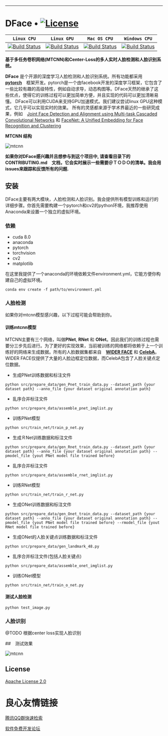  
 
 

-----------------
# DFace • [![License](http://pic.dface.io/apache2.svg)](https://opensource.org/licenses/Apache-2.0)


| **`Linux CPU`** | **`Linux GPU`** | **`Mac OS CPU`** | **`Windows CPU`** |
|-----------------|---------------------|------------------|-------------------|
| [![Build Status](http://pic.dface.io/pass.svg)](http://pic.dface.io/pass.svg) | [![Build Status](http://pic.dface.io/pass.svg)](http://pic.dface.io/pass.svg) | [![Build Status](http://pic.dface.io/pass.svg)](http://pic.dface.io/pass.svg) | [![Build Status](http://pic.dface.io/pass.svg)](http://pic.dface.io/pass.svg) |


**基于多任务卷积网络(MTCNN)和Center-Loss的多人实时人脸检测和人脸识别系统。**


**DFace** 是个开源的深度学习人脸检测和人脸识别系统。所有功能都采用　**[pytorch](https://github.com/pytorch/pytorch)**　框架开发。pytorch是一个由facebook开发的深度学习框架，它包含了一些比较有趣的高级特性，例如自动求导，动态构图等。DFace天然的继承了这些优点，使得它的训练过程可以更加简单方便，并且实现的代码可以更加清晰易懂。
DFace可以利用CUDA来支持GPU加速模式。我们建议尝试linux GPU这种模式，它几乎可以实现实时的效果。
所有的灵感都来源于学术界最近的一些研究成果，例如　[Joint Face Detection and Alignment using Multi-task Cascaded Convolutional Networks](https://arxiv.org/abs/1604.02878) 和 [FaceNet: A Unified Embedding for Face Recognition and Clustering](https://arxiv.org/abs/1503.03832)


**MTCNN 结构**　　

![mtcnn](http://affluent.oss-cn-hangzhou.aliyuncs.com/html/images/mtcnn_st.png)


**如果你对DFace感兴趣并且想参与到这个项目中, 请查看目录下的　CONTRIBUTING.md　文档，它会实时展示一些需要＠ＴＯＤＯ的清单。我会用issues来跟踪和反馈所有的问题.**


## 安装
DFace主要有两大模块，人脸检测和人脸识别。我会提供所有模型训练和运行的详细步骤。你首先需要构建一个pytorch和cv2的python环境，我推荐使用Anaconda来设置一个独立的虚拟环境。


### 依赖
* cuda 8.0
* anaconda
* pytorch
* torchvision
* cv2
* matplotlib

在这里我提供了一个anaconda的环境依赖文件environment.yml，它能方便你构建自己的虚拟环境。

```shell
conda env create -f path/to/environment.yml
```

### 人脸检测

如果你对mtcnn模型感兴趣，以下过程可能会帮助到你。

#### 训练mtcnn模型

MTCNN主要有三个网络，叫做**PNet**, **RNet** 和 **ONet**。因此我们的训练过程也需要分三步先后进行。为了更好的实现效果，当前被训练的网络都将依赖于上一个训练好的网络来生成数据。所有的人脸数据集都来自　**[WIDER FACE](http://mmlab.ie.cuhk.edu.hk/projects/WIDERFace/)** 和 **[CelebA](http://mmlab.ie.cuhk.edu.hk/projects/CelebA.html)**。WIDER FACE仅提供了大量的人脸边框定位数据，而CelebA包含了人脸关键点定位数据。


* 生成PNet训练数据和标注文件

```shell
python src/prepare_data/gen_Pnet_train_data.py --dataset_path {your dataset path} --anno_file {your dataset original annotation path}
```
* 乱序合并标注文件

```shell
python src/prepare_data/assemble_pnet_imglist.py
```

* 训练PNet模型


```shell
python src/train_net/train_p_net.py
```
* 生成ＲNet训练数据和标注文件

```shell
python src/prepare_data/gen_Rnet_train_data.py --dataset_path {your dataset path} --anno_file {your dataset original annotation path} --pmodel_file {yout PNet model file trained before}
```
* 乱序合并标注文件

```shell
python src/prepare_data/assemble_rnet_imglist.py
```

* 训练RNet模型

```shell
python src/train_net/train_r_net.py
```

* 生成ONet训练数据和标注文件

```shell
python src/prepare_data/gen_Onet_train_data.py --dataset_path {your dataset path} --anno_file {your dataset original annotation path} --pmodel_file {yout PNet model file trained before} --rmodel_file {yout RNet model file trained before}
```

* 生成ONet的人脸关键点训练数据和标注文件

```shell
python src/prepare_data/gen_landmark_48.py
```

* 乱序合并标注文件(包括人脸关键点)

```shell
python src/prepare_data/assemble_onet_imglist.py
```

* 训练ONet模型

```shell
python src/train_net/train_o_net.py
```

#### 测试人脸检测
```shell
python test_image.py
```    

### 人脸识别
@TODO 根据center loss实现人脸识别

##　测试效果  

![mtcnn](http://affluent.oss-cn-hangzhou.aliyuncs.com/html/images/dface_demo.png)  


## License

[Apache License 2.0](LICENSE)





 # 良心友情链接

[腾讯QQ群快速检索](http://u.720life.cn/s/8cf73f7c)

[软件免费开发论坛](http://u.720life.cn/s/bbb01dc0)
